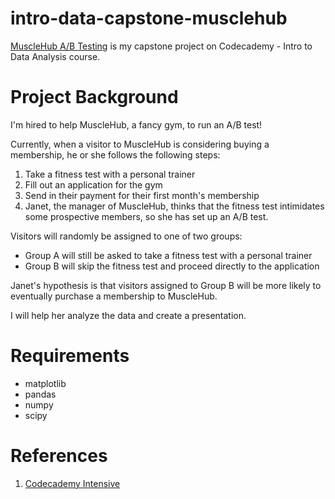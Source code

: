 # intro-data-capstone-musclehub
[MuscleHub A/B Testing](musclehub_project_JustinChing/musclehub.ipynb) is my capstone project on Codecademy - Intro to Data Analysis course.

# Project Background
I'm hired to help MuscleHub, a fancy gym, to run an A/B test!

Currently, when a visitor to MuscleHub is considering buying a membership, he or she follows the following steps:

1. Take a fitness test with a personal trainer
2. Fill out an application for the gym
3. Send in their payment for their first month's membership
4. Janet, the manager of MuscleHub, thinks that the fitness test intimidates some prospective members, 
so she has set up an A/B test.

Visitors will randomly be assigned to one of two groups:

* Group A will still be asked to take a fitness test with a personal trainer
* Group B will skip the fitness test and proceed directly to the application

Janet's hypothesis is that visitors assigned to Group B will be more likely to eventually purchase a membership to MuscleHub.

I will help her analyze the data and create a presentation.

# Requirements

* matplotlib
* pandas
* numpy
* scipy

# References
1. [Codecademy Intensive](https://www.codecademy.com/pro/intensive/introduction-to-data-analysis)
